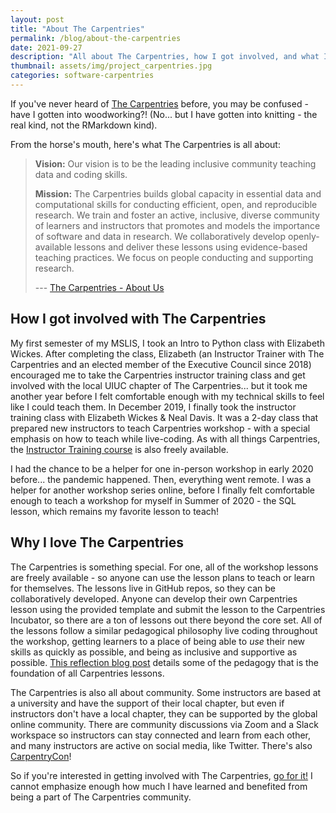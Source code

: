 ```yaml
---
layout: post
title: "About The Carpentries"
permalink: /blog/about-the-carpentries
date: 2021-09-27
description: "All about The Carpentries, how I got involved, and what I love about the organization."
thumbnail: assets/img/project_carpentries.jpg
categories: software-carpentries
---
```


If you've never heard of [The Carpentries](https://carpentries.org) before, you may be confused - have I gotten into woodworking?! (No... but I have gotten into knitting - the real kind, not the RMarkdown kind). 

From the horse's mouth, here's what The Carpentries is all about:

> **Vision:** Our vision is to be the leading inclusive community teaching data and coding skills.
>
> **Mission:** The Carpentries builds global capacity in essential data and computational skills for conducting efficient, open, and reproducible research. We train and foster an active, inclusive, diverse community of learners and instructors that promotes and models the importance of software and data in research. We collaboratively develop openly-available lessons and deliver these lessons using evidence-based teaching practices. We focus on people conducting and supporting research.
>
> \--- [The Carpentries - About Us](https://carpentries.org/about/)

## How I got involved with The Carpentries

My first semester of my MSLIS, I took an Intro to Python class with Elizabeth Wickes. After completing the class, Elizabeth (an Instructor Trainer with The Carpentries and an elected member of the Executive Council since 2018) encouraged me to take the Carpentries instructor training class and get involved with the local UIUC chapter of The Carpentries... but it took me another year before I felt comfortable enough with my technical skills to feel like I could teach them. In December 2019, I finally took the instructor training class with Elizabeth Wickes & Neal Davis. It was a 2-day class that prepared new instructors to teach Carpentries workshop - with a special emphasis on how to teach while live-coding. As with all things Carpentries, the [Instructor Training course](https://carpentries.github.io/instructor-training/) is also freely available.

I had the chance to be a helper for one in-person workshop in early 2020 before... the pandemic happened. Then, everything went remote. I was a helper for another workshop series online, before I finally felt comfortable enough to teach a workshop for myself in Summer of 2020 - the SQL lesson, which remains my favorite lesson to teach! 

## Why I love The Carpentries

The Carpentries is something special. For one, all of the workshop lessons are freely available - so anyone can use the lesson plans to teach or learn for themselves. The lessons live in GitHub repos, so they can be collaboratively developed. Anyone can develop their own Carpentries lesson using the provided template and submit the lesson to the Carpentries Incubator, so there are a ton of lessons out there beyond the core set. All of the lessons follow a similar pedagogical philosophy live coding throughout the workshop, getting learners to a place of being able to *use* their new skills as quickly as possible, and being as inclusive and supportive as possible. [This reflection blog post](https://carpentries.org/blog/2019/07/alex-ttt-reflection/) details some of the pedagogy that is the foundation of all Carpentries lessons.

The Carpentries is also all about community. Some instructors are based at a university and have the support of their local chapter, but even if instructors don't have a local chapter, they can be supported by the global online community. There are community discussions via Zoom and a Slack workspace so instructors can stay connected and learn from each other, and many instructors are active on social media, like Twitter. There's also [CarpentryCon](https://carpentrycon.org)!

So if you're interested in getting involved with The Carpentries, [go for it!](https://carpentries.org/volunteer/) I cannot emphasize enough how much I have learned and benefited from being a part of The Carpentries community.